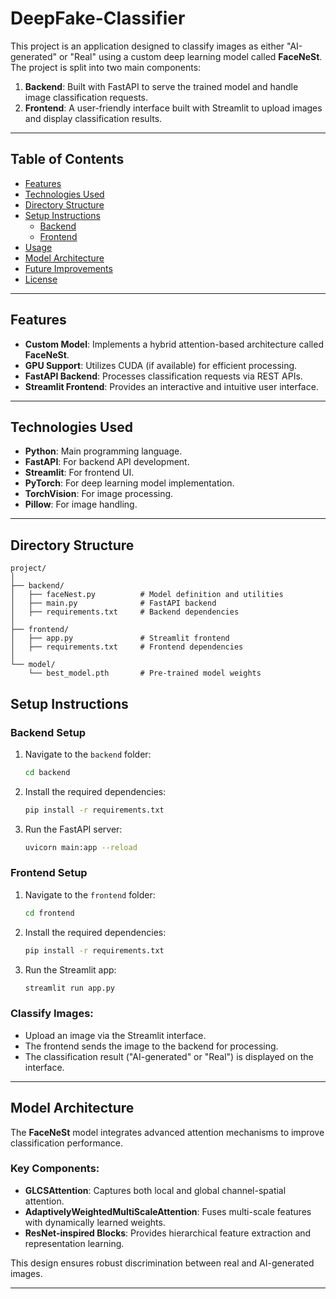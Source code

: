 # DeepFake-Classifier

This project is an application designed to classify images as either "AI-generated" or "Real" using a custom deep learning model called **FaceNeSt**. The project is split into two main components:

1. **Backend**: Built with FastAPI to serve the trained model and handle image classification requests.
2. **Frontend**: A user-friendly interface built with Streamlit to upload images and display classification results.

---

## Table of Contents

- [Features](#features)
- [Technologies Used](#technologies-used)
- [Directory Structure](#directory-structure)
- [Setup Instructions](#setup-instructions)
  - [Backend](#backend-setup)
  - [Frontend](#frontend-setup)
- [Usage](#usage)
- [Model Architecture](#model-architecture)
- [Future Improvements](#future-improvements)
- [License](#license)

---

## Features

- **Custom Model**: Implements a hybrid attention-based architecture called **FaceNeSt**.
- **GPU Support**: Utilizes CUDA (if available) for efficient processing.
- **FastAPI Backend**: Processes classification requests via REST APIs.
- **Streamlit Frontend**: Provides an interactive and intuitive user interface.

---

## Technologies Used

- **Python**: Main programming language.
- **FastAPI**: For backend API development.
- **Streamlit**: For frontend UI.
- **PyTorch**: For deep learning model implementation.
- **TorchVision**: For image processing.
- **Pillow**: For image handling.

---

## Directory Structure

```plaintext
project/
│
├── backend/
│   ├── faceNest.py          # Model definition and utilities
│   ├── main.py              # FastAPI backend
│   ├── requirements.txt     # Backend dependencies
│
├── frontend/
│   ├── app.py               # Streamlit frontend
│   ├── requirements.txt     # Frontend dependencies
│
└── model/
    └── best_model.pth       # Pre-trained model weights

```

## Setup Instructions

### Backend Setup

1. Navigate to the `backend` folder:
   ```bash
   cd backend
   ```
2. Install the required dependencies:
   ```bash
   pip install -r requirements.txt
   ```
3. Run the FastAPI server:
   ```bash
   uvicorn main:app --reload
   ```

### Frontend Setup

1. Navigate to the `frontend` folder:
   ```bash
   cd frontend
   ```
2. Install the required dependencies:
   ```bash
   pip install -r requirements.txt
   ```
3. Run the Streamlit app:
   ```bash
   streamlit run app.py
   ```

### Classify Images:

- Upload an image via the Streamlit interface.
- The frontend sends the image to the backend for processing.
- The classification result ("AI-generated" or "Real") is displayed on the interface.

---

## Model Architecture

The **FaceNeSt** model integrates advanced attention mechanisms to improve classification performance.

### Key Components:

- **GLCSAttention**: Captures both local and global channel-spatial attention.
- **AdaptivelyWeightedMultiScaleAttention**: Fuses multi-scale features with dynamically learned weights.
- **ResNet-inspired Blocks**: Provides hierarchical feature extraction and representation learning.

This design ensures robust discrimination between real and AI-generated images.

---
